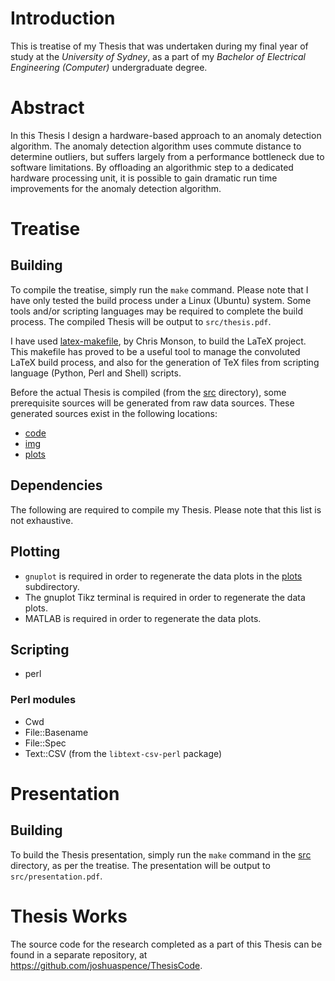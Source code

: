 # Introduction
This is treatise of my Thesis that was undertaken during my final year of study
at the *University of Sydney*, as a part of my *Bachelor of Electrical
Engineering (Computer)* undergraduate degree.

# Abstract
In this Thesis I design a hardware-based approach to an anomaly detection
algorithm. The anomaly detection algorithm uses commute distance to determine
outliers, but suffers largely from a performance bottleneck due to software
limitations. By offloading an algorithmic step to a dedicated hardware
processing unit, it is possible to gain dramatic run time improvements for the
anomaly detection algorithm.

# Treatise
## Building
To compile the treatise, simply run the `make` command. Please note that I have
only tested the build process under a Linux (Ubuntu) system. Some tools and/or
scripting languages may be required to complete the build process. The compiled
Thesis will be output to `src/thesis.pdf`.

I have used [latex-makefile](http://code.google.com/p/latex-makefile/), by Chris
Monson, to build the LaTeX project. This makefile has proved to be a useful tool
to manage the convoluted LaTeX build process, and also for the generation of TeX
files from scripting language (Python, Perl and Shell) scripts.

Before the actual Thesis is compiled (from the
[src](https://github.com/joshuaspence/Thesis/tree/master/src) directory), some
prerequisite sources will be generated from raw data sources. These generated
sources exist in the following locations:
- [code](https://github.com/joshuaspence/Thesis/tree/master/code)
- [img](https://github.com/joshuaspence/Thesis/tree/master/img)
- [plots](https://github.com/joshuaspence/Thesis/tree/master/plots)

## Dependencies
The following are required to compile my Thesis. Please note that this list is
not exhaustive.

## Plotting
- `gnuplot` is required in order to regenerate the data plots in the
    [plots](https://github.com/joshuaspence/Thesis/tree/master/plots)
    subdirectory.
- The gnuplot Tikz terminal is required in order to regenerate the data plots.
- MATLAB is required in order to regenerate the data plots.

## Scripting
- perl

### Perl modules
- Cwd
- File::Basename
- File::Spec
- Text::CSV (from the `libtext-csv-perl` package)

# Presentation
## Building
To build the Thesis presentation, simply run the `make` command in the
[src](https://github.com/joshuaspence/Thesis/tree/master/src) directory, as per
the treatise. The presentation will be output to `src/presentation.pdf`.

# Thesis Works
The source code for the research completed as a part of this Thesis can be found
in a separate repository, at https://github.com/joshuaspence/ThesisCode.
